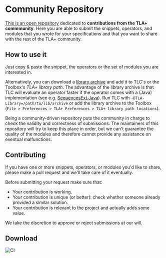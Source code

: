 Community Repository
====================

[This is an open repository](https://github.com/tlaplus/CommunityModules/) dedicated to **contributions from the TLA+ commmunity**.
Here you are able to submit the snippets, operators, and modules that you wrote for
your specifications and that you want to share with the rest of the TLA+ community.

How to use it
-------------

Just copy & paste the snippet, the operators or the set of modules you are interested in.

Alternatively, you can download a [library archive](https://github.com/tlaplus/CommunityModules/releases) and add it to TLC's or the Toolbox's *TLA+ library path*.  The advantage of the library archive is that TLC will evaluate an operator faster if the operator comes with a (Java) implementation (see e.g. [SequencesExt.Java](https://github.com/tlaplus/CommunityModules/blob/master/modules/tlc2/overrides/SequencesExt.java)).  Run TLC with ```-DTLA-Library=/path/to/lib/archive``` or add the library archive to the Toolbox (```File > Preferences > TLA+ Preferences > TLA+ library path locations```).

Being a community-driven repository puts the community in charge to check the validity and correctness of submissions. The maintainers of this repository will try to keep this place in order, but we can't guarantee the quality of the
modules and therefore cannot provide any assistance on eventual malfunctions.

Contributing
------------

If you have one or more snippets, operators, or modules you'd like to share, please make
a pull request and we'll take care of it eventually.

Before submitting your request make sure that:
* Your contribution is working.
* Your contribution is unique (or better): check whether someone already provided a similar solution.
* Your contribution is relevant to the project and actually adds some value.

We take the discretion to approve or reject submissions at our will.

Download
--------

![CI](https://github.com/tlaplus/CommunityModules/workflows/CI/badge.svg)
